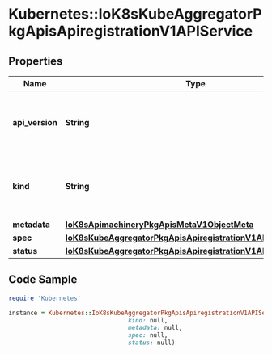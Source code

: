 # Kubernetes::IoK8sKubeAggregatorPkgApisApiregistrationV1APIService

## Properties

Name | Type | Description | Notes
------------ | ------------- | ------------- | -------------
**api_version** | **String** | APIVersion defines the versioned schema of this representation of an object. Servers should convert recognized schemas to the latest internal value, and may reject unrecognized values. More info: https://git.k8s.io/community/contributors/devel/sig-architecture/api-conventions.md#resources | [optional] 
**kind** | **String** | Kind is a string value representing the REST resource this object represents. Servers may infer this from the endpoint the client submits requests to. Cannot be updated. In CamelCase. More info: https://git.k8s.io/community/contributors/devel/sig-architecture/api-conventions.md#types-kinds | [optional] 
**metadata** | [**IoK8sApimachineryPkgApisMetaV1ObjectMeta**](IoK8sApimachineryPkgApisMetaV1ObjectMeta.md) |  | [optional] 
**spec** | [**IoK8sKubeAggregatorPkgApisApiregistrationV1APIServiceSpec**](IoK8sKubeAggregatorPkgApisApiregistrationV1APIServiceSpec.md) |  | [optional] 
**status** | [**IoK8sKubeAggregatorPkgApisApiregistrationV1APIServiceStatus**](IoK8sKubeAggregatorPkgApisApiregistrationV1APIServiceStatus.md) |  | [optional] 

## Code Sample

```ruby
require 'Kubernetes'

instance = Kubernetes::IoK8sKubeAggregatorPkgApisApiregistrationV1APIService.new(api_version: null,
                                 kind: null,
                                 metadata: null,
                                 spec: null,
                                 status: null)
```


